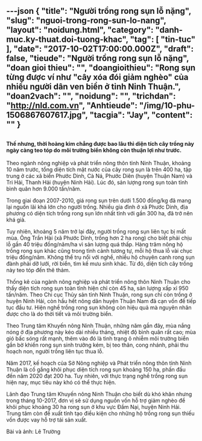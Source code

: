 ---json
{
    "title": "Người trồng rong sụn lỗ nặng",
    "slug": "nguoi-trong-rong-sun-lo-nang",
    "layout": "noidung.html",
    "category": "danh-muc.ky-thuat.doi-tuong-khac",
    "tag": [
        "tin-tuc"
    ],
    "date": "2017-10-02T17:00:00.000Z",
    "draft": false,
    "tieude": "Người trồng rong sụn lỗ nặng",
    "doan gioi thieu": "",
    "doangioithieu": "Rong sụn từng được ví như \"cây xóa đói giảm nghèo\" của nhiều người dân ven biển ở tỉnh Ninh Thuận.",
    "doan2vach": "",
    "noidung": "",
    "trichdan": "http://nld.com.vn",
    "Anhtieude": "/img/10-phu-1506867607617.jpg",
    "tacgia": "Jay",
    "__content__": ""
}
---
<h2><span style="font-size:14px">Thế nhưng, thời ho&agrave;ng kim chẳng được bao l&acirc;u th&igrave; diện t&iacute;ch c&acirc;y trồng n&agrave;y ng&agrave;y c&agrave;ng teo t&oacute;p do m&ocirc;i trường biển kh&ocirc;ng c&ograve;n thuận lợi như trước.</span></h2>

<p><span style="font-size:14px">Theo ng&agrave;nh n&ocirc;ng nghiệp v&agrave; ph&aacute;t triển n&ocirc;ng th&ocirc;n tỉnh Ninh Thuận, khoảng 10 năm trước, tổng diện t&iacute;ch mặt nước của c&acirc;y&nbsp;rong sụn&nbsp;l&agrave; tr&ecirc;n 400 ha, tập trung ở c&aacute;c x&atilde; biển Phước Dinh, C&agrave; N&aacute;, Phước Di&ecirc;n (huyện Thuận Nam) v&agrave; Tri Hải, Thanh Hải (huyện Ninh Hải). L&uacute;c đ&oacute;, sản lượng rong sụn to&agrave;n tỉnh b&igrave;nh qu&acirc;n hơn 9.000 tấn/năm.</span></p>

<p><span style="font-size:14px">Trong giai đoạn 2007-2010, gi&aacute; rong sụn tr&ecirc;n dưới 1.500 đồng/kg đ&atilde; mang lại nguồn l&atilde;i kh&aacute; lớn cho người trồng. Nhiều gia đ&igrave;nh ở x&atilde; Phước Dinh, địa phương c&oacute; diện t&iacute;ch trồng rong sụn lớn nhất tỉnh với gần 300 ha, đ&atilde; trở n&ecirc;n kh&aacute; giả.</span></p>

<p><span style="font-size:14px">Tuy nhi&ecirc;n, khoảng 5 năm trở lại đ&acirc;y, người trồng rong sụn li&ecirc;n tục bị mất m&ugrave;a. &Ocirc;ng Trần H&agrave;i (x&atilde; Phước Dinh, trồng hơn 2 ha rong) cho biết phải chịu lỗ gần 40 triệu đồng/năm/ha v&igrave; sản lượng qu&aacute; thấp. H&agrave;ng trăm n&ocirc;ng hộ trồng rong sụn kh&aacute;c cũng trong t&igrave;nh cảnh tương tự, mỗi hộ thua lỗ v&agrave;i chục triệu đồng/năm. Kh&ocirc;ng thể trụ nổi với nghề, nhiều hộ chuy&ecirc;n canh rong sụn đ&agrave;nh phải dỡ lưới, rời biển, t&igrave;m kế mưu sinh kh&aacute;c. Từ đ&oacute;, diện t&iacute;ch c&acirc;y trồng n&agrave;y teo t&oacute;p đến th&ecirc; thảm.</span></p>

<p><span style="font-size:14px">Thống k&ecirc; của ng&agrave;nh n&ocirc;ng nghiệp v&agrave; ph&aacute;t triển n&ocirc;ng th&ocirc;n Ninh Thuận cho thấy diện t&iacute;ch rong sụn to&agrave;n tỉnh hiện chỉ c&ograve;n 45 ha, sản lượng xấp xỉ 950 tấn/năm. Theo Chi cục Thủy sản tỉnh Ninh Thuận, rong sụn chỉ c&ograve;n trồng ở huyện Ninh Hải, c&ograve;n hầu hết n&ocirc;ng d&acirc;n huyện Thuận Nam đ&atilde; cạn vốn để tiếp tục đầu tư. Hiện nghề trồng rong sụn kh&ocirc;ng c&ograve;n hiệu quả m&agrave; nguy&ecirc;n nh&acirc;n được cho l&agrave; do thời tiết v&agrave; m&ocirc;i trường biển.</span></p>

<p><span style="font-size:14px">Theo Trung t&acirc;m Khuyến n&ocirc;ng Ninh Thuận, những năm gần đ&acirc;y, m&ugrave;a nắng n&oacute;ng ở địa phương n&agrave;y k&eacute;o d&agrave;i nhiều th&aacute;ng, nhiệt độ b&igrave;nh qu&acirc;n rất cao; m&ugrave;a gi&oacute; bấc s&oacute;ng rất mạnh, th&ecirc;m v&agrave;o đ&oacute; l&agrave; t&igrave;nh trạng &ocirc; nhiễm m&ocirc;i trường biển gần bờ khiến rong sụn sinh trưởng k&eacute;m, bị teo th&acirc;n, cong nh&aacute;nh, phải thu hoạch non, người trồng li&ecirc;n tục thua lỗ.</span></p>

<p><span style="font-size:14px">Năm 2017, kế hoạch của Sở N&ocirc;ng nghiệp v&agrave; Ph&aacute;t triển n&ocirc;ng th&ocirc;n tỉnh Ninh Thuận l&agrave; cố gắng kh&ocirc;i phục diện t&iacute;ch rong sụn khoảng 150 ha, phấn đấu đến năm 2020 đạt 200 ha. Tuy nhi&ecirc;n, với thực trạng nghề trồng rong sụn hiện nay, mục ti&ecirc;u n&agrave;y kh&oacute; c&oacute; thể thực hiện.</span></p>

<p><span style="font-size:14px">L&atilde;nh đạo Trung t&acirc;m Khuyến n&ocirc;ng Ninh Thuận cho biết d&ugrave; kh&oacute; khăn nhưng trong th&aacute;ng 10-2017, đơn vị sẽ sử dụng nguồn vốn hỗ trợ giảm ngh&egrave;o để kh&ocirc;i phục khoảng 30 ha rong sụn ở khu vực Đầm Nại, huyện Ninh Hải. Trung t&acirc;m c&ograve;n đề xuất tỉnh tạo điều kiện cho những hộ trồng rong sụn thiếu vốn được vay hỗ trợ t&aacute;i sản xuất.</span></p>

<p><span style="font-size:14px">B&agrave;i v&agrave; ảnh: L&ecirc; Trường</span></p>
